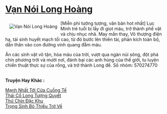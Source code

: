 <a href="https://truyenwiki.net/van-noi-long-hoang.35204/" title="Vạn Nói Long Hoàng"><h1>Vạn Nói Long Hoàng</h1></a><div style="display:table"><img align="right" style="float: left; padding: 10px;" src="https://truyenwiki.net/a/img/str/src/35204.jpg" alt="Vạn Nói Long Hoàng">[Miễn phí tưởng tượng, văn bản hot nhất] Lục Minh trẻ tuổi bị lấy đi giọt máu, trở thành phế vật và chịu nhục nhã. May mắn thay, Vô thượng điện hạ, tái sinh huyết mạch tối cao, từ đó bước lên thiên tài, phản kích toàn bộ, dấn thân vào con đường vinh quang đẫm máu.<p></p> Ăn các sinh vật vô tận, hòa máu của trời, vượt qua ngàn núi sông, đột phá chín phương trời và mười nơi, đánh bại các anh hùng của thế giới, tu luyện chiến thuật thực sự của rồng, và trở thành Long đế. Số nhóm: 570274770</div><p><br><b>Truyện Hay Khác :</b></p><a href="https://truyenwiki.net/manh-nhat-toi-cua-cuong-te.35182/" alt="Mạnh Nhất Tới Cửa Cuồng Tế">Mạnh Nhất Tới Cửa Cuồng Tế</a><br/><a href="https://sangtacviet.wordpress.com/2020/10/22/thai-co-long-tuong-quyet/" alt="Thái Cổ Long Tượng Quyết">Thái Cổ Long Tượng Quyết</a><br/><a href="https://sangtacviet.wordpress.com/2020/10/22/thu-chin-dac-khu/" alt="Thứ Chín Đặc Khu">Thứ Chín Đặc Khu</a><br/><a href="https://sangtacviet.wordpress.com/2020/10/22/trong-sinh-bo-thieu-tro-ve/" alt="Trọng Sinh Bỏ Thiếu Trở Về">Trọng Sinh Bỏ Thiếu Trở Về</a><br/>